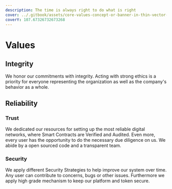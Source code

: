 ```yaml
---
description: The time is always right to do what is right
cover: ../.gitbook/assets/core-values-concept-or-banner-in-thin-vector-23485977.jpg
coverY: 107.67326732673268
---
```


# Values

## Integrity

We honor our commitments with integrity. Acting with strong ethics is a priority for everyone representing the organization as well as the company's behavior as a whole.

## Reliability

### Trust

We dedicated our resources for setting up the most reliable digital networks, where Smart Contracts are Verified and Audited. Even more, every user has the opportunity to do the necessary due diligence on us. We abide by a open sourced code and a transparent team.&#x20;

### Security

We apply different Security Strategies to help improve our system over time. Any user can contribute to concerns, bugs or other issues.  Furthermore we apply high grade mechanism to keep our platform and token secure.&#x20;
